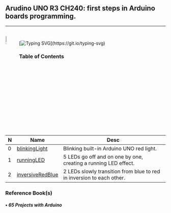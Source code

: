 ## Arudino UNO R3 CH240: first steps in Arduino boards programming.
---
<br>
<img src="https://raw.githubusercontent.com/mayevskaya/mayevskaya/3087a0b60e0ba4b1bf9ad43e46ff3f64c086ddee/.src/rpg_cat.png" align=left width=8%>

[![Typing SVG](https://readme-typing-svg.demolab.com?font=Press+Start+2P&size=10&duration=4750&pause=100&color=A08BD0&multiline=true&repeat=false&width=500&height=40&lines=Hey!+There's+some+first+Arduino+projects+by;@myvsky,+you+may+check+it+out.)](https://git.io/typing-svg)

### **Table of Contents**
|N|Name|Desc|
|-|-|-|
|0|[blinkingLight](https://github.com/myvsky/meet-arduino/blob/master/blinklingLight/)|Blinking built-in Arduino UNO red light.
|1|[runningLED](https://github.com/myvsky/meet-arduino/blob/master/runningLED/)|5 LEDs go off and on one by one, creating a running LED effect.
|2|[inversiveRedBlue](https://github.com/myvsky/meet-arduino/blob/master/inversiveRedBlue)|2 LEDs slowly transition from blue to red in inversion to each other.
### **Reference Book(s)**
#### • _65 Projects with Arduino_
<br>